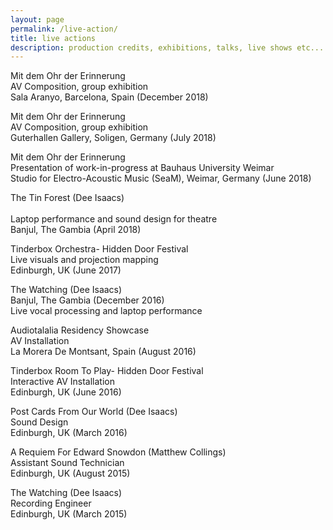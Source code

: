 ```yaml
---
layout: page
permalink: /live-action/
title: live actions
description: production credits, exhibitions, talks, live shows etc...
---
```


Mit dem Ohr der Erinnerung<br/>
AV Composition, group exhibition<br/>
Sala Aranyo, Barcelona, Spain (December 2018)

Mit dem Ohr der Erinnerung<br/>
AV Composition, group exhibition<br/>
Guterhallen Gallery, Soligen, Germany (July 2018)

Mit dem Ohr der Erinnerung<br/>
Presentation of work-in-progress at Bauhaus University Weimar<br/>
Studio for Electro-Acoustic Music (SeaM), Weimar, Germany (June 2018)

The Tin Forest (Dee Isaacs)<br/>  
Laptop performance and sound design for theatre<br/>
Banjul, The Gambia (April 2018)

Tinderbox Orchestra- Hidden Door Festival<br/>
Live visuals and projection mapping<br/>
Edinburgh, UK (June 2017)

The Watching (Dee Isaacs)<br/>
Banjul, The Gambia (December 2016)<br/> 
Live vocal processing and laptop performance

Audiotalalia Residency Showcase<br/>
AV Installation<br/>
La Morera De Montsant, Spain (August 2016)

Tinderbox Room To Play- Hidden Door Festival<br/>
Interactive AV Installation<br/>
Edinburgh, UK (June 2016)

Post Cards From Our World (Dee Isaacs)<br/> 
Sound Design<br/> 
Edinburgh, UK (March 2016)

A Requiem For Edward Snowdon (Matthew Collings)<br/>
Assistant Sound Technician<br/> 
Edinburgh, UK (August 2015)

The Watching (Dee Isaacs)<br/>
Recording Engineer<br/>
Edinburgh, UK (March 2015)
